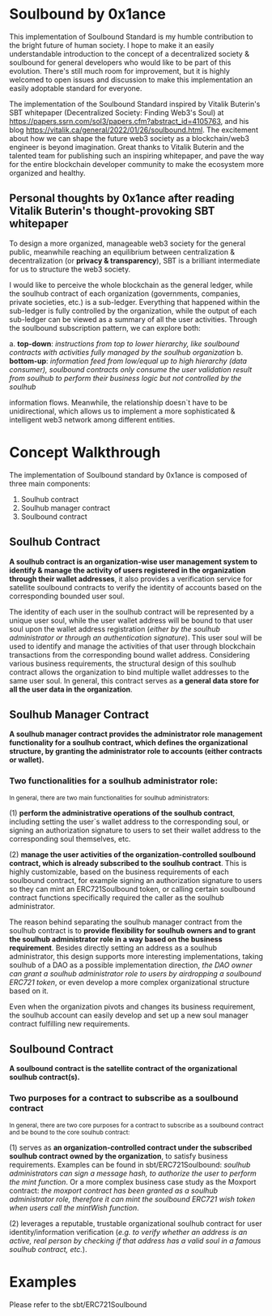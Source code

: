 # Soulbound by 0x1ance

This implementation of Soulbound Standard is my humble contribution to the bright future of human society. I hope to make it an easily understandable introduction to the concept of a decentralized society & soulbound for general developers who would like to be part of this evolution. There's still much room for improvement, but it is highly welcomed to open issues and discussion to make this implementation an easily adoptable standard for everyone.

The implementation of the Soulbound Standard inspired by Vitalik Buterin's SBT whitepaper (Decentralized Society: Finding Web3's Soul) at https://papers.ssrn.com/sol3/papers.cfm?abstract_id=4105763, and his blog https://vitalik.ca/general/2022/01/26/soulbound.html. The excitement about how we can shape the future web3 society as a blockchain/web3 engineer is beyond imagination. Great thanks to Vitalik Buterin and the talented team for publishing such an inspiring whitepaper, and pave the way for the entire blockchain developer community to make the ecosystem more organized and healthy.

## Personal thoughts by 0x1ance after reading Vitalik Buterin's thought-provoking SBT whitepaper

To design a more organized, manageable web3 society for the general public, meanwhile reaching an equilibrium between centralization & decentralization (or **privacy & transparency**), SBT is a brilliant intermediate for us to structure the web3 society. 

I would like to perceive the whole blockchain as the general ledger, while the soulhub contract of each organization (governments, companies, private societies, etc.) is a sub-ledger. Everything that happened within the sub-ledger is fully controlled by the organization, while the output of each sub-ledger can be viewed as a summary of all the user activities. Through the soulbound subscription pattern, we can explore both:

a. **top-down**: _instructions from top to lower hierarchy, like soulbound contracts with activities fully managed by the soulhub organization_
b. **bottom-up**: _information feed from low/equal up to high hierarchy (data consumer), soulbound contracts only consume the user validation result from soulhub to perform their business logic but not controlled by the soulhub_

information flows. Meanwhile, the relationship doesn`t have to be unidirectional, which allows us to implement a more sophisticated & intelligent web3 network among different entities.

# Concept Walkthrough

The implementation of Soulbound standard by 0x1ance is composed of three main components:

1. Soulhub contract
2. Soulhub manager contract
3. Soulbound contract

## Soulhub Contract

**A soulhub contract is an organization-wise user management system to identify & manage the activity of users registered in the organization through their wallet addresses**, it also provides a verification service for satellite soulbound contracts to verify the identity of accounts based on the corresponding bounded user soul.

The identity of each user in the soulhub contract will be represented by a unique user soul, while the user wallet address will be bound to that user soul upon the wallet address registration (_either by the soulhub administrator or through an authentication signature_). This user soul will be used to identify and manage the activities of that user through blockchain transactions from the corresponding bound wallet address. Considering various business requirements, the structural design of this soulhub contract allows the organization to bind multiple wallet addresses to the same user soul. In general, this contract serves as **a general data store for all the user data in the organization**.

## Soulhub Manager Contract

**A soulhub manager contract provides the administrator role management functionality for a soulhub contract, which defines the organizational structure, by granting the administrator role to accounts (either contracts or wallet).**

### Two functionalities for a soulhub administrator role:

<sub>In general, there are two main functionalities for soulhub administrators:</sub>

(1) **perform the administrative operations of the soulhub contract**, including setting the user`s wallet address to the corresponding soul, or signing an authorization signature to users to set their wallet address to the corresponding soul themselves, etc.

(2) **manage the user activities of the organization-controlled soulbound contract, which is already subscribed to the soulhub contract**. This is highly customizable, based on the business requirements of each soulbound contract, for example signing an authorization signature to users so they can mint an ERC721Soulbound token, or calling certain soulbound contract functions specifically required the caller as the soulhub administrator.

The reason behind separating the soulhub manager contract from the soulhub contract is to **provide flexibility for soulhub owners and to grant the soulhub administrator role in a way based on the business requirement**. Besides directly setting an address as a soulhub administrator, this design supports more interesting implementations, taking soulhub of a DAO as a possible implementation direction, _the DAO owner can grant a soulhub administrator role to users by airdropping a soulbound ERC721 token_, or even develop a more complex organizational structure based on it.

Even when the organization pivots and changes its business requirement, the soulhub account can easily develop and set up a new soul manager contract fulfilling new requirements.

## Soulbound Contract

**A soulbound contract is the satellite contract of the organizational soulhub contract(s).**

### Two purposes for a contract to subscribe as a soulbound contract

<sub>In general, there are two core purposes for a contract to subscribe as a soulbound contract and be bound to the core soulhub contract:</sub>

(1) serves as **an organization-controlled contract under the subscribed soulhub contract owned by the organization**, to satisfy business requirements. Examples can be found in sbt/ERC721Soulbound: _soulhub administrators can sign a message hash, to authorize the user to perform the mint function_. Or a more complex business case study as the Moxport contract: _the moxport contract has been granted as a soulhub administrator role, therefore it can mint the soulbound ERC721 wish token when users call the mintWish function_.

(2) leverages a reputable, trustable organizational soulhub contract for user identity/information verification (_e.g. to verify whether an address is an active, real person by checking if that address has a valid soul in a famous soulhub contract, etc._).

# Examples

Please refer to the sbt/ERC721Soulbound
